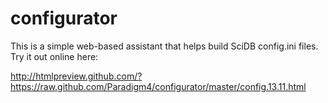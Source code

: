 configurator
============

This is a simple web-based assistant that helps build SciDB config.ini files. Try it out online here:

http://htmlpreview.github.com/?https://raw.github.com/Paradigm4/configurator/master/config.13.11.html
